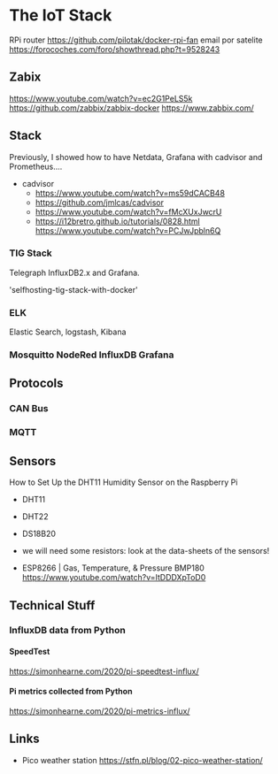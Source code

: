 # The IoT Stack



RPi router
<https://github.com/pilotak/docker-rpi-fan>
email por satelite <https://forocoches.com/foro/showthread.php?t=9528243>

## Zabix

<https://www.youtube.com/watch?v=ec2G1PeLS5k>
<https://github.com/zabbix/zabbix-docker>
<https://www.zabbix.com/>

## Stack

Previously, I showed how to have Netdata, Grafana with cadvisor and Prometheus....

* cadvisor
    * <https://www.youtube.com/watch?v=ms59dCACB48>
    * <https://github.com/jmlcas/cadvisor>
    * <https://www.youtube.com/watch?v=fMcXUxJwcrU>
    * <https://i12bretro.github.io/tutorials/0828.html>
<https://www.youtube.com/watch?v=PCJwJpbln6Q>

### TIG Stack

Telegraph InfluxDB2.x and Grafana.

'selfhosting-tig-stack-with-docker'

### ELK

Elastic Search, logstash, Kibana

### Mosquitto NodeRed InfluxDB Grafana

## Protocols

### CAN Bus

### MQTT

## Sensors

How to Set Up the DHT11 Humidity Sensor on the Raspberry Pi

* DHT11
* DHT22

* DS18B20

* we will need some resistors: look at the data-sheets of the sensors!

* ESP8266 | Gas, Temperature, & Pressure 
    BMP180 https://www.youtube.com/watch?v=ItDDDXpToD0

## Technical Stuff

### InfluxDB data from Python

#### SpeedTest
<https://simonhearne.com/2020/pi-speedtest-influx/>

#### Pi metrics collected from Python

<https://simonhearne.com/2020/pi-metrics-influx/>

## Links

* Pico weather station <https://stfn.pl/blog/02-pico-weather-station/>